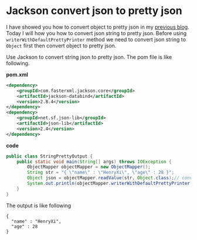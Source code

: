 # Jackson convert json to pretty json
I have showed you how to convert object to pretty json in my [previous blog](http://www.henryxi.com/jackson-convert-object-to-pretty-json).
Today I will how you how to convert json string to pretty json. Before using `writerWithDefaultPrettyPrinter` method 
we need to convert json string to `Object` first then convert object to pretty json.

Use Jackson to convert string json to pretty json. The pom file is like following.

**pom.xml**
```xml
<dependency>
    <groupId>com.fasterxml.jackson.core</groupId>
    <artifactId>jackson-databind</artifactId>
    <version>2.8.4</version>
</dependency>
<dependency>
    <groupId>net.sf.json-lib</groupId>
    <artifactId>json-lib</artifactId>
    <version>2.4</version>
</dependency>
```

**code**
```java
public class StringPrettyOutput {
    public static void main(String[] args) throws IOException {
        ObjectMapper objectMapper = new ObjectMapper();
        String str = "{ \"name\" : \"HenryXi\", \"age\" : 28 }";
        Object json = objectMapper.readValue(str, Object.class);// convert json to Object 
        System.out.println(objectMapper.writerWithDefaultPrettyPrinter().writeValueAsString(json));
    }
}
```
The output is like following
```
{
  "name" : "HenryXi",
  "age" : 28
}

```
